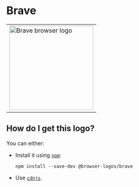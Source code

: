 # Brave

<table>
    <tr height=230>
        <td>
            <a href="https://github.com/alrra/browser-logos/tree/94ac2ec74aff066f0b1615e60818edac521698bc/src/brave">
                <img width=220 src="https://raw.githubusercontent.com/alrra/browser-logos/94ac2ec74aff066f0b1615e60818edac521698bc/src/brave/brave.svg?sanitize=true" alt="Brave browser logo">
            </a>
        </td>
    </tr>
</table>

## How do I get this logo?

You can either:

* Install it using [`npm`][npm]:

  `npm install --save-dev @browser-logos/brave`

* Use [`cdnjs`][cdnjs].

<!-- Link labels: -->

[cdnjs]: https://cdnjs.com/libraries/browser-logos
[npm]: https://www.npmjs.com/
